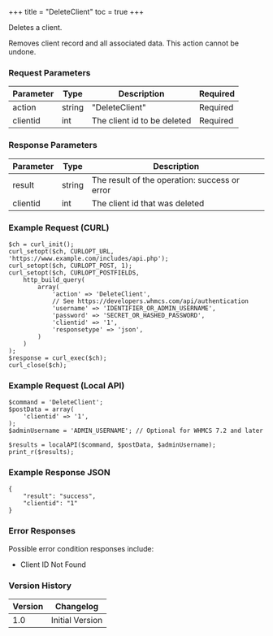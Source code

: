 +++
title = "DeleteClient"
toc = true
+++

Deletes a client.

Removes client record and all associated data. This action cannot be undone.

### Request Parameters

| Parameter | Type | Description | Required |
| --------- | ---- | ----------- | -------- |
| action | string | "DeleteClient" | Required |
| clientid | int | The client id to be deleted | Required |

### Response Parameters

| Parameter | Type | Description |
| --------- | ---- | ----------- |
| result | string | The result of the operation: success or error |
| clientid | int | The client id that was deleted |


### Example Request (CURL)

```
$ch = curl_init();
curl_setopt($ch, CURLOPT_URL, 'https://www.example.com/includes/api.php');
curl_setopt($ch, CURLOPT_POST, 1);
curl_setopt($ch, CURLOPT_POSTFIELDS,
    http_build_query(
        array(
            'action' => 'DeleteClient',
            // See https://developers.whmcs.com/api/authentication
            'username' => 'IDENTIFIER_OR_ADMIN_USERNAME',
            'password' => 'SECRET_OR_HASHED_PASSWORD',
            'clientid' => '1',
            'responsetype' => 'json',
        )
    )
);
$response = curl_exec($ch);
curl_close($ch);
```


### Example Request (Local API)

```
$command = 'DeleteClient';
$postData = array(
    'clientid' => '1',
);
$adminUsername = 'ADMIN_USERNAME'; // Optional for WHMCS 7.2 and later

$results = localAPI($command, $postData, $adminUsername);
print_r($results);
```


### Example Response JSON

```
{
    "result": "success",
    "clientid": "1"
}
```


### Error Responses

Possible error condition responses include:

* Client ID Not Found


### Version History

| Version | Changelog |
| ------- | --------- |
| 1.0 | Initial Version |
